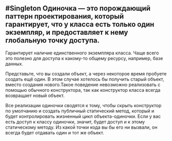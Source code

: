 #Singleton
Одиночка — это порождающий паттерн проектирования, который гарантирует, что у класса есть только один экземпляр, 
и предоставляет к нему глобальную точку доступа.
---
 Гарантирует наличие единственного экземпляра класса. Чаще всего это полезно для доступа к какому-то общему ресурсу,
 например, базе данных.
 
 Представьте, что вы создали объект, а через некоторое время пробуете создать ещё один. В этом случае хотелось бы 
 получить старый объект, вместо создания нового.Такое поведение невозможно реализовать с помощью обычного конструктора,
  так как конструктор класса всегда возвращает 
 новый объект.
 
 Все реализации одиночки сводятся к тому, чтобы скрыть конструктор по умолчанию и создать публичный статический метод, 
 который и будет контролировать жизненный цикл объекта-одиночки.
 Если у вас есть доступ к классу одиночки, значит, будет доступ и к этому статическому методу. Из какой точки кода 
 вы бы его ни вызвали, он всегда будет отдавать один и тот же объект.
